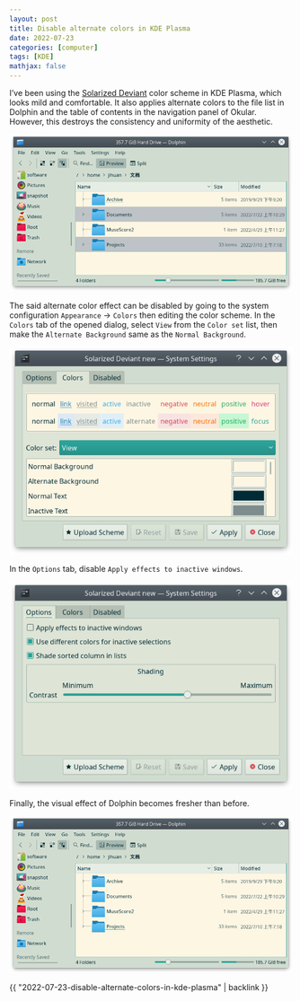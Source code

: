 ```yaml
---
layout: post
title: Disable alternate colors in KDE Plasma
date: 2022-07-23
categories: [computer]
tags: [KDE]
mathjax: false
---
```


I&rsquo;ve been using the [Solarized Deviant](https://store.kde.org/p/1527166/) color scheme in KDE Plasma, which looks mild and comfortable. It also applies alternate colors to the file list in Dolphin and the table of contents in the navigation panel of Okular. However, this destroys the consistency and uniformity of the aesthetic.

![img](/figures/2022-07-23_09-49-48-alternate-color-in-dolphin.png "Alternate colors in Dolphin")

The said alternate color effect can be disabled by going to the system configuration `Appearance` → `Colors` then editing the color scheme. In the `Colors` tab of the opened dialog, select `View` from the `Color set` list, then make the `Alternate Background` same as the `Normal Background`.

![img](/figures/2022-07-23_09-45-19-same-alternate-background.png "Change the alternate background color")

In the `Options` tab, disable `Apply effects to inactive windows`.

![img](/figures/2022-07-23_09-43-27-color-scheme-disable-inactive-window-effects.png "Disable effects of the inactive windows")

Finally, the visual effect of Dolphin becomes fresher than before.

![img](/figures/2022-07-23_09-49-48-uniform-color-in-dolphin.png "Uniform color in Dolphin")

{{ "2022-07-23-disable-alternate-colors-in-kde-plasma" | backlink }}

